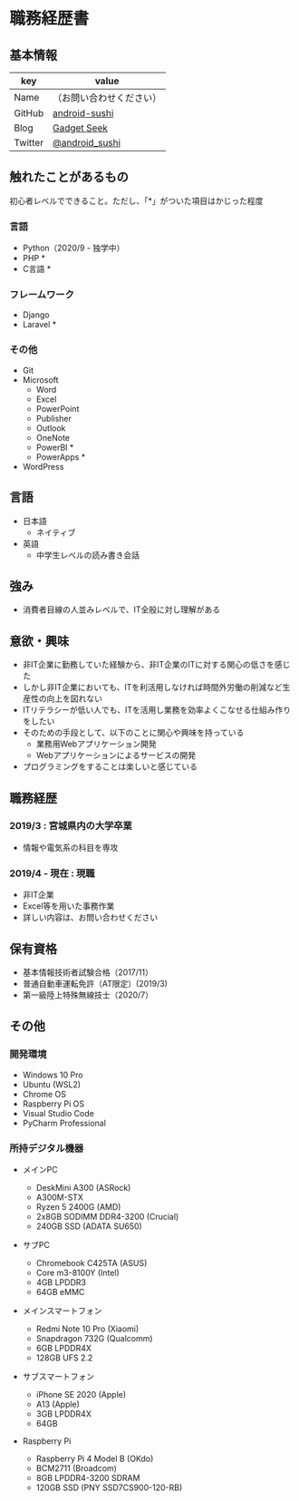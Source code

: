 # 職務経歴書

## 基本情報
|key|value|
|---|-----|
|Name|（お問い合わせください）|
|GitHub|[android-sushi](https://github.com/android-sushi)
|Blog|[Gadget Seek](https://www.gadget-seek.com/)|
|Twitter|[@android_sushi](https://twitter.com/android_sushi)

## 触れたことがあるもの
初心者レベルでできること。ただし、「*」がついた項目はかじった程度
### 言語
- Python（2020/9 - 独学中）
- PHP *
- C言語 *

### フレームワーク
- Django
- Laravel *

### その他
- Git
- Microsoft
    - Word
    - Excel
    - PowerPoint
    - Publisher
    - Outlook
    - OneNote
    - PowerBI *
    - PowerApps *
- WordPress

## 言語
- 日本語
    - ネイティブ
- 英語
    - 中学生レベルの読み書き会話
    
## 強み
- 消費者目線の人並みレベルで、IT全般に対し理解がある

## 意欲・興味
- 非IT企業に勤務していた経験から、非IT企業のITに対する関心の低さを感じた
- しかし非IT企業においても、ITを利活用しなければ時間外労働の削減など生産性の向上を図れない
- ITリテラシーが低い人でも、ITを活用し業務を効率よくこなせる仕組み作りをしたい
- そのための手段として、以下のことに関心や興味を持っている
    - 業務用Webアプリケーション開発
    - Webアプリケーションによるサービスの開発
- プログラミングをすることは楽しいと感じている

## 職務経歴
### 2019/3 : 宮城県内の大学卒業
- 情報や電気系の科目を専攻

### 2019/4 - 現在 : 現職
- 非IT企業
- Excel等を用いた事務作業
- 詳しい内容は、お問い合わせください

## 保有資格
- 基本情報技術者試験合格（2017/11）
- 普通自動車運転免許（AT限定）(2019/3)
- 第一級陸上特殊無線技士（2020/7）

## その他
### 開発環境
- Windows 10 Pro
- Ubuntu (WSL2)
- Chrome OS
- Raspberry Pi OS
- Visual Studio Code
- PyCharm Professional

### 所持デジタル機器
- メインPC
    - DeskMini A300 (ASRock)
    - A300M-STX
    - Ryzen 5 2400G (AMD)
    - 2x8GB SODIMM DDR4-3200 (Crucial)
    - 240GB SSD (ADATA SU650)

- サブPC
    - Chromebook C425TA (ASUS)
    - Core m3-8100Y (Intel)
    - 4GB LPDDR3
    - 64GB eMMC

- メインスマートフォン
    - Redmi Note 10 Pro (Xiaomi)
    - Snapdragon 732G (Qualcomm)
    - 6GB LPDDR4X
    - 128GB UFS 2.2

- サブスマートフォン
    - iPhone SE 2020 (Apple)
    - A13 (Apple)
    - 3GB LPDDR4X
    - 64GB

- Raspberry Pi
    - Raspberry Pi 4 Model B (OKdo)
    - BCM2711 (Broadcom)
    - 8GB LPDDR4-3200 SDRAM
    - 120GB SSD (PNY SSD7CS900-120-RB)
